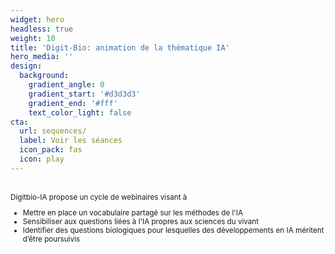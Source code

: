 ```yaml
---
widget: hero
headless: true
weight: 10
title: 'Digit-Bio: animation de la thématique IA'
hero_media: ''
design:
  background:
    gradient_angle: 0
    gradient_start: '#d3d3d3'
    gradient_end: '#fff'
    text_color_light: false
cta:
  url: sequences/
  label: Voir les séances
  icon_pack: fas
  icon: play
---
```

<br>

<small>
Digitbio-IA propose un cycle de webinaires visant à

- Mettre en place un vocabulaire partagé sur les méthodes de l'IA
- Sensibiliser aux questions liées à l'IA propres aux sciences du vivant
- Identifier des questions biologiques pour lesquelles des développements en IA méritent d’être poursuivis

</small>

<!-- Ce page regroupe le programme, le matériel des conférences, le verbatim
des  discussions  et  des   informations  utiles  pour  la  communauté
scientifique du méta-programme DigitBio. -->

